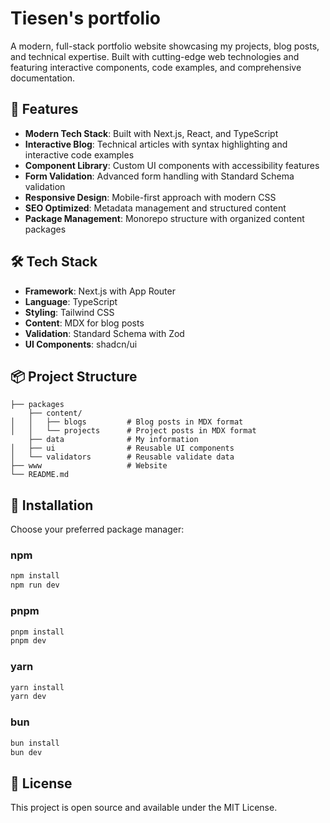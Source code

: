 # Tiesen's portfolio

A modern, full-stack portfolio website showcasing my projects, blog posts, and technical expertise. Built with cutting-edge web technologies and featuring interactive components, code examples, and comprehensive documentation.

## 🚀 Features

- **Modern Tech Stack**: Built with Next.js, React, and TypeScript
- **Interactive Blog**: Technical articles with syntax highlighting and interactive code examples
- **Component Library**: Custom UI components with accessibility features
- **Form Validation**: Advanced form handling with Standard Schema validation
- **Responsive Design**: Mobile-first approach with modern CSS
- **SEO Optimized**: Metadata management and structured content
- **Package Management**: Monorepo structure with organized content packages

## 🛠️ Tech Stack

- **Framework**: Next.js with App Router
- **Language**: TypeScript
- **Styling**: Tailwind CSS
- **Content**: MDX for blog posts
- **Validation**: Standard Schema with Zod
- **UI Components**: shadcn/ui

## 📦 Project Structure

```
├── packages
    ├── content/
│   │   ├── blogs         # Blog posts in MDX format
│   │   └── projects      # Project posts in MDX format
    ├── data              # My information
│   ├── ui                # Reusable UI components
│   └── validators        # Reusable validate data
├── www                   # Website
└── README.md
```

## 🔧 Installation

Choose your preferred package manager:

### npm

```bash
npm install
npm run dev
```

### pnpm

```bash
pnpm install
pnpm dev
```

### yarn

```bash
yarn install
yarn dev
```

### bun

```bash
bun install
bun dev
```

## 📄 License

This project is open source and available under the MIT License.
